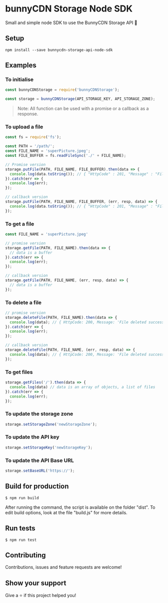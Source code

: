 # bunnyCDN Storage Node SDK

Small and simple node SDK to use the BunnyCDN Storage API 🐰

## Setup

```
npm install --save bunnycdn-storage-api-node-sdk
```

## Examples

### To initialise

```javascript
const bunnyCDNStorage = require('bunnyCDNStorage');

const storage = bunnyCDNStorage(API_STORAGE_KEY, API_STORAGE_ZONE);
```

> Note: All function can be used with a promise or a callback as a response.

### To upload a file


```javascript
const fs = require('fs');

const PATH = '/path/';
const FILE_NAME = 'superPicture.jpeg';
const FILE_BUFFER = fs.readFileSync('./' + FILE_NAME);

// Promise version
storage.putFile(PATH, FILE_NAME, FILE_BUFFER).then(data => {
  console.log(data.toString()); // { "HttpCode" : 201, "Message" : "File uploaded." }
}).catch(err => {
  console.log(err);
});

// callback version
storage.putFile(PATH, FILE_NAME, FILE_BUFFER, (err, resp, data) => {
  console.log(data.toString()); // { "HttpCode" : 201, "Message" : "File uploaded." }
});
```

### To get a file

```javascript
const FILE_NAME = 'superPicture.jpeg'

// promise version
storage.getFile(PATH, FILE_NAME).then(data => {
  // data is a buffer
}).catch(err => {
  console.log(err);
});

// callback version
storage.getFile(PATH, FILE_NAME, (err, resp, data) => {
  // data is a buffer
});
```

### To delete a file
```javascript
// promise version
storage.deleteFile(PATH, FILE_NAME).then(data => {
  console.log(data); // { HttpCode: 200, Message: 'File deleted successfuly.' }
}).catch(err => {
  console.log(err);
});

// callback version
storage.deleteFile(PATH, FILE_NAME, (err, resp, data) => {
  console.log(data); // { HttpCode: 200, Message: 'File deleted successfuly.' }
});
```

### To get files

```javascript
storage.getFiles('/').then(data => {
  console.log(data) // data is an array of objects, a list of files
}).catch(err => {
  console.log(err);
});
```
### To update the storage zone

```js
storage.setStorageZone('newStorageZone');
```

### To update the API key

```js
storage.setStorageKey('newStorageKey');
```

### To update the API Base URL

```js
storage.setBaseURL('https://');
```

## Build for production

```
$ npm run build
```
After running the command, the script is available on the folder "dist".
To edit build options, look at the file "build.js" for more details.

## Run tests

```
$ npm run test
```

## Contributing

Contributions, issues and feature requests are welcome!

## Show your support

Give a ⭐️  if this project helped you!
